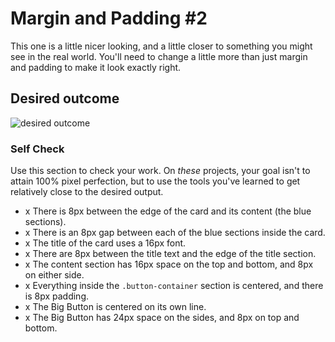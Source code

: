 # Margin and Padding #2

This one is a little nicer looking, and a little closer to something you might see in the real world. You'll need to change a little more than just margin and padding to make it look exactly right.

## Desired outcome
![desired outcome](./desired-outcome.png)

### Self Check
Use this section to check your work. On _these_ projects, your goal isn't to attain 100% pixel perfection, but to use the tools you've learned to get relatively close to the desired output.

- x There is 8px between the edge of the card and its content (the blue sections).
- x There is an 8px gap between each of the blue sections inside the card.
- x The title of the card uses a 16px font.
- x There are 8px between the title text and the edge of the title section.
- x The content section has 16px space on the top and bottom, and 8px on either side.
- x Everything inside the `.button-container` section is centered, and there is 8px padding.
- x The Big Button is centered on its own line.
- x The Big Button has 24px space on the sides, and 8px on top and bottom.
